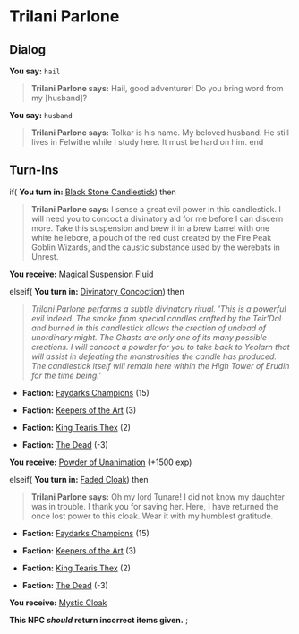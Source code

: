 # Trilani Parlone



## Dialog

**You say:** `hail`



>**Trilani Parlone says:** Hail, good adventurer!  Do you bring word from my [husband]?

**You say:** `husband`



>**Trilani Parlone says:** Tolkar is his name. My beloved husband. He still lives in Felwithe while I study here. It must be hard on him.
end

## Turn-Ins




if( **You turn in:** [Black Stone Candlestick](/item/1598)) then 


>**Trilani Parlone says:** I sense a great evil power in this candlestick. I will need you to concoct a divinatory aid for me before I can discern more. Take this suspension and brew it in a brew barrel with one white hellebore, a pouch of the red dust created by the Fire Peak Goblin Wizards, and the caustic substance used by the werebats in Unrest.


 **You receive:**  [Magical Suspension Fluid](/item/1596) 

elseif( **You turn in:** [Divinatory Concoction](/item/1597)) then 


>*Trilani Parlone performs a subtle divinatory ritual. 'This is a powerful evil indeed. The smoke from special candles crafted by the Teir'Dal and burned in this candlestick allows the creation of undead of unordinary might. The Ghasts are only one of its many possible creations. I will concoct a powder for you to take back to Yeolarn that will assist in defeating the monstrosities the candle has produced. The candlestick itself will remain here within the High Tower of Erudin for the time being.'*


* __Faction:__ [Faydarks Champions](/faction/246) (15)


* __Faction:__ [Keepers of the Art](/faction/275) (3)


* __Faction:__ [King Tearis Thex](/faction/279) (2)


* __Faction:__ [The Dead](/faction/239) (-3)


 **You receive:**  [Powder of Unanimation](/item/1599) (+1500 exp)

elseif( **You turn in:** [Faded Cloak](/item/1056)) then 


>**Trilani Parlone says:** Oh my lord Tunare! I did not know my daughter was in trouble. I thank you for saving her. Here, I have returned the once lost power to this cloak. Wear it with my humblest gratitude.


* __Faction:__ [Faydarks Champions](/faction/246) (15)


* __Faction:__ [Keepers of the Art](/faction/275) (3)


* __Faction:__ [King Tearis Thex](/faction/279) (2)


* __Faction:__ [The Dead](/faction/239) (-3)


 **You receive:**  [Mystic Cloak](/item/1057) 

**This NPC *should* return incorrect items given.**
;

